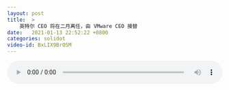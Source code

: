 ```yaml
---
layout: post
title:  >
    英特尔 CEO 将在二月离任，由 VMware CEO 接替
date:   2021-01-13 22:52:22 +0800
categories: solidot
video-id: BxLIX9BrOSM
---
```


<audio src="/assets/e6daf5ca65d0fbc865c013629d2f9648.mp3" style="width: 100%;" controls></audio>


